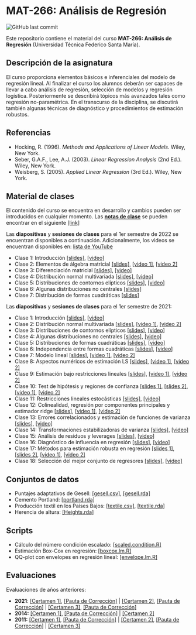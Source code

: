 # MAT-266: Análisis de Regresión
![GitHub last commit](https://img.shields.io/github/last-commit/faosorios/Curso-Regresion)

Este repositorio contiene el material del curso **MAT-266: Análisis de Regresión** (Universidad Técnica Federico Santa María).

## Descripción de la asignatura

El curso proporciona elementos básicos e inferenciales del modelo de regresión lineal. Al finalizar el curso los alumnos deberán ser capaces de llevar a cabo análisis de regresión, selección de modelos y regresión logística. Posteriormente se describirá tópicos más avanzados tales como regresión no-paramétrica. En el transcurso de la disciplina, se discutirá también algunas técnicas de diagnóstico y procedimientos de estimación robustos.

## Referencias 

* Hocking, R. (1996). *Methods and Applications of Linear Models*. Wiley, New York.
* Seber, G.A.F., Lee, A.J. (2003). *Linear Regression Analysis* (2nd Ed.). Wiley, New York.
* Weisberg, S. (2005). *Applied Linear Regression* (3rd Ed.). Wiley, New York.

## Material de clases

El contenido del curso se encuentra en desarrollo y cambios pueden ser introducidos en cualquier momento. Las [**notas de clase**](https://github.com/faosorios/Curso-Regresion/blob/main/notas%20de%20clase/analisis-regresion.pdf) se pueden encontrar en el siguiente [[link]](https://github.com/faosorios/Curso-Regresion/blob/main/notas%20de%20clase/analisis-regresion.pdf)

Las **diapositivas** y **sesiones de clases** para el 1er semestre de 2022 se encuentran disponibles a continuación. Adicionalmente, los videos se encuentran disponibles en: [lista de YouTube](https://youtube.com/playlist?list=PL7ZDxVK6zhI9s0WNgtjC47ZzFeFcXEsbD)

- Clase 1: Introducción [[slides]](https://github.com/faosorios/Curso-Regresion/blob/main/diapositivas/2022/MAT266_slides-01.pdf), [[video]](https://youtu.be/xdnGHa1WoCY)
- Clase 2: Elementos de álgebra matricial [[slides]](https://github.com/faosorios/Curso-Regresion/blob/main/diapositivas/2022/MAT266_slides-02.pdf), [[video 1]](https://youtu.be/DE0_FrVRRHc), [[video 2]](https://youtu.be/zf6DuZ_3paE)
- Clase 3: Diferenciación matricial [[slides]](https://github.com/faosorios/Curso-Regresion/blob/main/diapositivas/2022/MAT266_slides-03.pdf), [[video]](https://youtu.be/U45-QQXexQ8)
- Clase 4: Distribución normal multivariada [[slides]](https://github.com/faosorios/Curso-Regresion/blob/main/diapositivas/2022/MAT266_slides-04.pdf), [[video]](https://youtu.be/HLRTKdZmaSg)
- Clase 5: Distribuciones de contornos elípticos [[slides]](https://github.com/faosorios/Curso-Regresion/blob/main/diapositivas/2022/MAT266_slides-05.pdf), [[video]](https://youtu.be/_9uYnvKwABY)
- Clase 6: Algunas distribuciones no centrales [[slides]](https://github.com/faosorios/Curso-Regresion/blob/main/diapositivas/2022/MAT266_slides-06.pdf)
- Clase 7: Distribución de formas cuadráticas [[slides]](https://github.com/faosorios/Curso-Regresion/blob/main/diapositivas/2022/MAT266_slides-07.pdf)

Las **diapositivas** y **sesiones de clases** para el 1er semestre de 2021:

- Clase 1: Introducción [[slides]](https://github.com/faosorios/Curso-Regresion/blob/main/diapositivas/2021/MAT266_slides-01.pdf), [[video]](https://youtu.be/Q1WwqIpQEUk)
- Clase 2: Distribución normal multivariada [[slides]](https://github.com/faosorios/Curso-Regresion/blob/main/diapositivas/2021/MAT266_slides-02.pdf), [[video 1]](https://youtu.be/DZzvJe5hJQ4), [[video 2]](https://youtu.be/i6Uw4BmJu5s)
- Clase 3: Distribuciones de contornos elípticos [[slides]](https://github.com/faosorios/Curso-Regresion/blob/main/diapositivas/2021/MAT266_slides-03.pdf), [[video]](https://youtu.be/MkiKjTMdiaY)
- Clase 4: Algunas distribuciones no centrales [[slides]](https://github.com/faosorios/Curso-Regresion/blob/main/diapositivas/2021/MAT266_slides-04.pdf), [[video]](https://youtu.be/47FKyNMA48U)
- Clase 5: Distribuciones de formas cuadráticas [[slides]](https://github.com/faosorios/Curso-Regresion/blob/main/diapositivas/2021/MAT266_slides-05.pdf), [[video]](https://youtu.be/smMcKx0unss)
- Clase 6: Independencia entre formas cuadráticas [[slides]](https://github.com/faosorios/Curso-Regresion/blob/main/diapositivas/2021/MAT266_slides-06.pdf), [[video]](https://youtu.be/dGavYYgza28)
- Clase 7: Modelo lineal [[slides]](https://github.com/faosorios/Curso-Regresion/blob/main/diapositivas/2021/MAT266_slides-07.pdf), [[video 1]](https://youtu.be/0gBTpgDJkOk), [[video 2]](https://youtu.be/sgRGccpsUGw)
- Clase 8: Aspectos numéricos de estimación LS [[slides]](https://github.com/faosorios/Curso-Regresion/blob/main/2021/diapositivas/MAT266_slides-08.pdf), [[video 1]](https://youtu.be/FcaoJhKezsI), [[video 2]](https://youtu.be/C9c60erRyvE)
- Clase 9: Estimación bajo restricciones lineales [[slides]](https://github.com/faosorios/Curso-Regresion/blob/main/2021/diapositivas/MAT266_slides-09.pdf), [[video 1]](https://youtu.be/jM6DUXqv7Ug), [[video 2]](https://youtu.be/sTFZZdyMr9Y)
- Clase 10: Test de hipótesis y regiones de confianza [[slides 1]](https://github.com/faosorios/Curso-Regresion/blob/main/2021/diapositivas/MAT266_slides-10.pdf), [[slides 2]](https://github.com/faosorios/Curso-Regresion/blob/main/diapositivas/MAT266_slides-11.pdf), [[video 1]](https://youtu.be/tnadL3DIiHg), [[video 2]](https://youtu.be/-EHtSR49e6o)
- Clase 11: Restricciones lineales estocásticas [[slides]](https://github.com/faosorios/Curso-Regresion/blob/main/diapositivas/2021/MAT266_slides-12.pdf), [[video]](https://youtu.be/-L3MiuPuiuE)
- Clase 12: Colinealidad, regresión por componentes principales y estimador ridge [[slides]](https://github.com/faosorios/Curso-Regresion/blob/main/diapositivas/2021/MAT266_slides-13.pdf), [[video 1]](https://youtu.be/zJQOI41pjWM), [[video 2]](https://youtu.be/6ZjRuYGNcQs)
- Clase 13: Errores correlacionados y estimación de funciones de varianza [[slides]](https://github.com/faosorios/Curso-Regresion/blob/main/diapositivas/2021/MAT266_slides-14.pdf), [[video]](https://youtu.be/jgUDYUxbl_I)
- Clase 14: Transformaciones estabilizadoras de varianza [[slides]](https://github.com/faosorios/Curso-Regresion/blob/main/diapositivas/2021/MAT266_slides-15.pdf), [[video]](https://youtu.be/ueqIOiSY4Fo)
- Clase 15: Análisis de residuos y leverages [[slides]](https://github.com/faosorios/Curso-Regresion/blob/main/diapositivas/2021/MAT266_slides-16.pdf), [[video]](https://youtu.be/kYDxsUCWTuY)
- Clase 16: Diagnóstico de influencia en regresión [[slides]](https://github.com/faosorios/Curso-Regresion/blob/main/diapositivas/2021/MAT266_slides-17.pdf), [[video]](https://youtu.be/WGdmvSel-xw)
- Clase 17: Métodos para estimación robusta en regresión [[slides 1]](https://github.com/faosorios/Curso-Regresion/blob/main/diapositivas/2021/MAT266_slides-18.pdf), [[slides 2]](https://github.com/faosorios/Curso-Regresion/blob/main/diapositivas/2021/MAT266_slides-19.pdf), [[video 1]](https://youtu.be/fcUW2773lwQ), [[video 2]](https://youtu.be/fqEndyLykqs)
- Clase 18: Selección del mejor conjunto de regresores [[slides]](https://github.com/faosorios/Curso-Regresion/blob/main/diapositivas/2021/MAT266_slides-20.pdf), [[video]](https://youtu.be/IOZeWjoI7Mk)

## Conjuntos de datos

- Puntajes adaptativos de Gesell: [[gesell.csv]](https://github.com/faosorios/Curso-Regresion/blob/main/datasets/gesell.csv), [[gesell.rda]](https://github.com/faosorios/Curso-Regresion/blob/main/datasets/gesell.rda)
- Cemento Portland: [[portland.rda]](https://github.com/faosorios/Curso-Regresion/blob/main/datasets/portland.rda)
- Producción textil en los Países Bajos: [[textile.csv]](https://github.com/faosorios/Curso-Regresion/blob/main/datasets/textile.csv), [[textile.rda]](https://github.com/faosorios/Curso-Regresion/blob/main/datasets/textile.rda)
- Herencia de altura: [[Heights.rda]](https://github.com/faosorios/Curso-Regresion/blob/main/datasets/Heights.rda)

## Scripts 

- Cálculo del número condición escalado: [[scaled.condition.R]](https://github.com/faosorios/Curso-Regresion/blob/main/scripts/scaled.condition.R)
- Estimación Box-Cox en regresión: [[boxcox.lm.R]](https://github.com/faosorios/Curso-Regresion/blob/main/scripts/boxcox.lm.R)
- QQ-plot con envelopes en regresión lineal: [[envelope.lm.R]](https://github.com/faosorios/Curso-Regresion/blob/main/scripts/envelope.lm.R)

## Evaluaciones

Evaluaciones de años anteriores:
- **2021**: [[Certamen 1]](https://github.com/faosorios/Curso-Regresion/blob/main/evaluaciones/MAT266-C1_2021.pdf), [[Pauta de Corrección]](https://github.com/faosorios/Curso-Regresion/blob/main/evaluaciones/MAT266-P1_2021.pdf) | [[Certamen 2]](https://github.com/faosorios/Curso-Regresion/blob/main/evaluaciones/MAT266-C2_2021.pdf), [[Pauta de Corrección]](https://github.com/faosorios/Curso-Regresion/blob/main/evaluaciones/MAT266-P2_2021.pdf) | [[Certamen 3]](https://github.com/faosorios/Curso-Regresion/blob/main/evaluaciones/MAT266-C3_2021.pdf), [[Pauta de Corrección]](https://github.com/faosorios/Curso-Regresion/blob/main/evaluaciones/MAT266-P3_2021.pdf)
- **2014:** [[Certamen 1]](https://github.com/faosorios/Curso-Regresion/blob/main/evaluaciones/MAT266-C1_2014.pdf), [[Pauta de Corrección]](https://github.com/faosorios/Curso-Regresion/blob/main/evaluaciones/MAT266-P1_2014.pdf) | [[Certamen 2]](https://github.com/faosorios/Curso-Regresion/blob/main/evaluaciones/MAT266-C2_2014.pdf)
- **2011:** [[Certamen 1]](https://github.com/faosorios/Curso-Regresion/blob/main/evaluaciones/MAT266-C1_2011.pdf), [[Pauta de Corrección]](https://github.com/faosorios/Curso-Regresion/blob/main/evaluaciones/MAT266-P1_2011.pdf) | [[Certamen 2]](https://github.com/faosorios/Curso-Regresion/blob/main/evaluaciones/MAT266-C2_2011.pdf), [[Pauta de Corrección]](https://github.com/faosorios/Curso-Regresion/blob/main/evaluaciones/MAT266-P2_2011.pdf) | [[Certamen 3]](https://github.com/faosorios/Curso-Regresion/blob/main/evaluaciones/MAT266-C3_2011.pdf)
